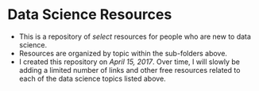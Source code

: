 # Data Science Resources

- This is a repository of _select_ resources for people who are new to data science.
- Resources are organized by topic within the sub-folders above.
- I created this repository on _April 15, 2017_. Over time, I will slowly be adding a limited number of links and other free resources related to each of the data science topics listed above.

